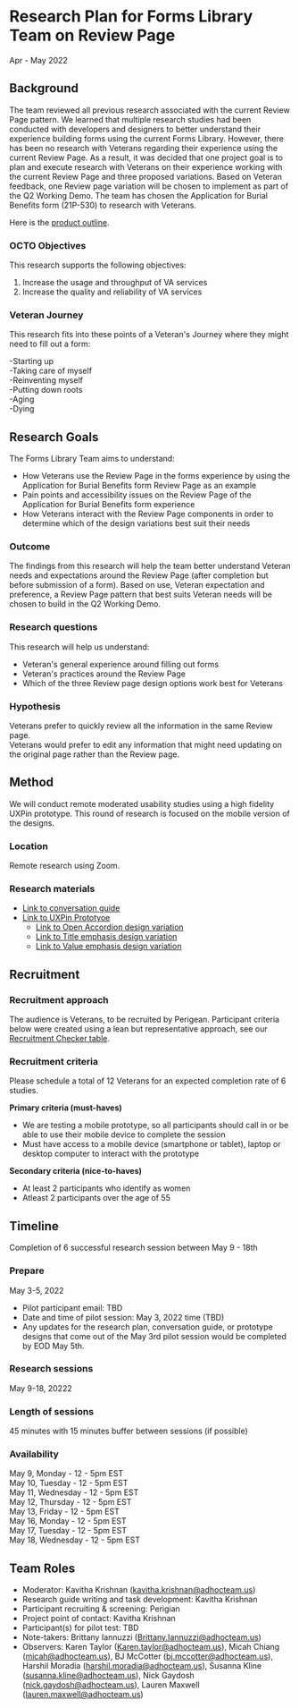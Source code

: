 # Research Plan for Forms Library Team on Review Page
Apr - May 2022
 

## Background
The team reviewed all previous research associated with the current Review Page pattern. We learned that multiple research studies had been conducted with developers and designers to better understand their experience building forms using the current Forms Library. However, there has been no research with Veterans regarding their experience using the current Review Page. As a result, it was decided that one project goal is to plan and execute research with Veterans on their experience working with the current Review Page and three proposed variations. Based on Veteran feedback, one Review page variation will be chosen to implement as part of the Q2 Working Demo. The team has chosen the Application for Burial Benefits form (21P-530) to research with Veterans.

Here is the [product outline](https://github.com/department-of-veterans-affairs/va.gov-team/blob/master/teams/vsp/teams/pst-forms-library/research/review-page/VA%20Forms%20System%20Core%20(VAFSC)%20Product%20Outline.md). 


### OCTO Objectives 

This research supports the following objectives:
1. Increase the usage and throughput of VA services
2. Increase the quality and reliability of VA services

### Veteran Journey
This research fits into these points of a Veteran's Journey where they might need to fill out a form:

-Starting up <br>
-Taking care of myself <br>
-Reinventing myself <br>
-Putting down roots <br>
-Aging<br>
-Dying

## Research Goals	
The Forms Library Team aims to understand:

- How Veterans use the Review Page in the forms experience by using the Application for Burial Benefits form Review Page as an example
- Pain points and accessibility issues on the Review Page of the Application for Burial Benefits form experience
- How Veterans interact with the Review Page components in order to determine which of the design variations best suit their needs 


### Outcome
The findings from this research will help the team better understand Veteran needs and expectations around the Review Page (after completion but before submission of a form). Based on use, Veteran expectation and preference, a Review Page pattern that best suits Veteran needs will be chosen to build in the Q2 Working Demo. 


### Research questions
This research will help us understand:
- Veteran's general experience around filling out forms
- Veteran's practices around the Review Page
- Which of the three Review page design options work best for Veterans  

### Hypothesis 
Veterans prefer to quickly review all the information in the same Review page. <br>
Veterans would prefer to edit any information that might need updating on the original page rather than the Review page. 

## Method	
We will conduct remote moderated usability studies using a high fidelity UXPin prototype. This round of research is focused on the mobile version of the designs.

### Location
Remote research using Zoom.

### Research materials

- [Link to conversation guide](https://github.com/department-of-veterans-affairs/va.gov-team/blob/master/teams/vsp/teams/pst-forms-library/research/review-page/conversation_guide.md) 
- [Link to UXPin Prototyoe](https://preview.uxpin.com/64d3c5baeea35fa18c11add52a41f9227620c74f#/pages/149929272/simulate/no-panels?mode=i)
	- [Link to Open Accordion design variation](https://preview.uxpin.com/64d3c5baeea35fa18c11add52a41f9227620c74f#/pages/149941169/simulate/no-panels?mode=i)
	- [Link to Title emphasis design variation](https://preview.uxpin.com/64d3c5baeea35fa18c11add52a41f9227620c74f#/pages/149941170/simulate/no-panels?mode=i)
	- [Link to Value emphasis design variation](https://preview.uxpin.com/64d3c5baeea35fa18c11add52a41f9227620c74f#/pages/149941821/simulate/no-panels?mode=i)

	
## Recruitment	

### Recruitment approach
The audience is Veterans, to be recruited by Perigean. Participant criteria below were created using a lean but representative approach, see our [Recruitment Checker table](https://github.com/department-of-veterans-affairs/va.gov-team/blob/master/products/health-care/digital-health-modernization/research/Round1_Usability/Recruitment_checker.png).
### Recruitment criteria
Please schedule a total of 12 Veterans for an expected completion rate of 6 studies.

**Primary criteria (must-haves)** <br>
- We are testing a mobile prototype, so all participants should call in or be able to use their mobile device to complete the session
- Must have access to a mobile device (smartphone or tablet), laptop or desktop computer to interact with the prototype


**Secondary criteria (nice-to-haves)** <br>
- At least 2 participants who identify as women<br>
- Atleast 2 participants over the age of 55<br>

## Timeline
Completion of 6 successful research session between May 9  - 18th

### Prepare
 
May 3-5, 2022

* Pilot participant email: TBD
* Date and time of pilot session: May 3, 2022 time (TBD)
* Any updates for the research plan, conversation guide, or prototype designs that come out of the May 3rd pilot session would be completed by EOD May 5th.

### Research sessions
May 9-18, 20222

### Length of sessions
45 minutes with 15 minutes buffer between sessions (if possible)

### Availability
May 9, Monday - 12 - 5pm EST <br>
May 10, Tuesday - 12 - 5pm EST <br>
May 11, Wednesday - 12 - 5pm EST <br>
May 12, Thursday - 12 - 5pm EST <br>
May 13, Friday - 12 - 5pm EST <br>
May 16, Monday - 12 - 5pm EST <br>
May 17, Tuesday - 12 - 5pm EST <br>
May 18, Wednesday - 12 - 5pm EST <br>
	
## Team Roles		
- Moderator: Kavitha Krishnan (kavitha.krishnan@adhocteam.us)	<br>
- Research guide writing and task development: Kavitha Krishnan	<br>
- Participant recruiting & screening: Perigian<br>
- Project point of contact: Kavitha Krishnan	<br>	
- Participant(s) for pilot test: TBD	<br>
- Note-takers: Brittany Iannuzzi (Brittany.Iannuzzi@adhocteam.us) <br>
- Observers: Karen Taylor (Karen.taylor@adhocteam.us), Micah Chiang (micah@adhocteam.us), BJ McCotter (bj.mccotter@adhocteam.us), Harshil Moradia (harshil.moradia@adhocteam.us), Susanna Kline (susanna.kline@adhocteam.us), Nick Gaydosh (nick.gaydosh@adhocteam.us), Lauren Maxwell (lauren.maxwell@adhocteam.us)
